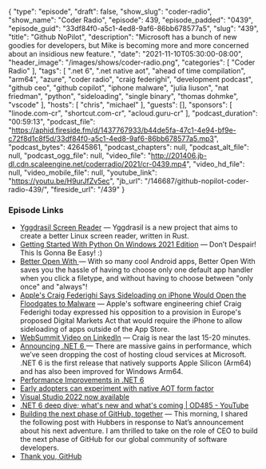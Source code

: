 {
  "type": "episode",
  "draft": false,
  "show_slug": "coder-radio",
  "show_name": "Coder Radio",
  "episode": 439,
  "episode_padded": "0439",
  "episode_guid": "33df84f0-a5c1-4ed8-9af6-86bb678577a5",
  "slug": "439",
  "title": "Github NoPilot",
  "description": "Microsoft has a bunch of new goodies for developers, but Mike is becoming more and more concerned about an insidious new feature.",
  "date": "2021-11-10T05:30:00-08:00",
  "header_image": "/images/shows/coder-radio.png",
  "categories": [
    "Coder Radio"
  ],
  "tags": [
    ".net 6",
    ".net native aot",
    "ahead of time compilation",
    "arm64",
    "azure",
    "coder radio",
    "craig federighi",
    "development podcast",
    "github ceo",
    "github copilot",
    "iphone malware",
    "julia liuson",
    "nat friedman",
    "python",
    "sideloading",
    "single binary",
    "thomas dohmke",
    "vscode"
  ],
  "hosts": [
    "chris",
    "michael"
  ],
  "guests": [],
  "sponsors": [
    "linode.com-cr",
    "shortcut.com-cr",
    "acloud.guru-cr"
  ],
  "podcast_duration": "00:59:13",
  "podcast_file": "https://aphid.fireside.fm/d/1437767933/b44de5fa-47c1-4e94-bf9e-c72f8d1c8f5d/33df84f0-a5c1-4ed8-9af6-86bb678577a5.mp3",
  "podcast_bytes": 42645861,
  "podcast_chapters": null,
  "podcast_alt_file": null,
  "podcast_ogg_file": null,
  "video_file": "http://201406.jb-dl.cdn.scaleengine.net/coderradio/2021/cr-0439.mp4",
  "video_hd_file": null,
  "video_mobile_file": null,
  "youtube_link": "https://youtu.be/H9urJfZv5ec",
  "jb_url": "/146687/github-nopilot-coder-radio-439/",
  "fireside_url": "/439"
}


### Episode Links

  * [Yggdrasil Screen Reader](https://yggdrasil-sr.github.io/ "Yggdrasil Screen Reader") — Yggdrasil is a new project that aims to create a better Linux screen reader, written in Rust.
  * [Getting Started With Python On Windows 2021 Edition](https://www.feoh.org/getting-started-with-python-on-windows-2021-edition-push-the-easy-button.html "Getting Started With Python On Windows 2021 Edition") — Don’t Despair! This Is Gonna Be Easy! :)
  * [Better Open With ](https://play.google.com/store/apps/details?id=com.aboutmycode.betteropenwith "Better Open With ") — With so many cool Android apps, Better Open With saves you the hassle of having to choose only one default app handler when you click a filetype, and without having to choose between "only once" and "always"!
  * [Apple's Craig Federighi Says Sideloading on iPhone Would Open the Floodgates to Malware](https://www.macrumors.com/2021/11/03/craig-federighi-opposes-sideloading/ "Apple's Craig Federighi Says Sideloading on iPhone Would Open the Floodgates to Malware") — Apple's software engineering chief Craig Federighi today expressed his opposition to a provision in Europe's proposed Digital Markets Act that would require the iPhone to allow sideloading of apps outside of the App Store. 
  * [WebSummit Video on LinkedIn](https://www.linkedin.com/video/live/urn:li:ugcPost:6861646572271218688/ "WebSummit Video on LinkedIn") — Craig is near the last 15-20 minutes.
  * [Announcing .NET 6 ](https://devblogs.microsoft.com/dotnet/announcing-net-6/ "Announcing .NET 6 ") — There are massive gains in performance, which we’ve seen dropping the cost of hosting cloud services at Microsoft. .NET 6 is the first release that natively supports Apple Silicon (Arm64) and has also been improved for Windows Arm64.
  * [Performance Improvements in .NET 6](https://devblogs.microsoft.com/dotnet/performance-improvements-in-net-6/ "Performance Improvements in .NET 6")
  * [Early adopters can experiment with native AOT form factor](https://github.com/dotnet/runtimelab/issues/248 "Early adopters can experiment with native AOT form factor")
  * [Visual Studio 2022 now available](https://devblogs.microsoft.com/visualstudio/visual-studio-2022-now-available/ "Visual Studio 2022 now available")
  * [.NET 6 deep dive; what's new and what's coming | OD485 - YouTube](https://www.youtube.com/watch?v=GJ_PaRNDe9E&t=427s ".NET 6 deep dive; what's new and what's coming | OD485 - YouTube")
  * [Building the next phase of GitHub, together](https://github.blog/2021-11-03-building-the-next-phase-of-github-together/ "Building the next phase of GitHub, together") — This morning, I shared the following post with Hubbers in response to Nat’s announcement about his next adventure. I am thrilled to take on the role of CEO to build the next phase of GitHub for our global community of software developers. 
  * [Thank you, GitHub](https://github.blog/2021-11-03-thank-you-github/ "Thank you, GitHub")


